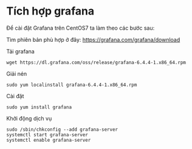 # Tích hợp grafana

Để cài đặt Grafana trên CentOS7 ta làm theo các bước sau:

Tìm phiên bản phù hợp ở đây: https://grafana.com/grafana/download

Tải grafana

    wget https://dl.grafana.com/oss/release/grafana-6.4.4-1.x86_64.rpm

Giải nén

    sudo yum localinstall grafana-6.4.4-1.x86_64.rpm

Cài đặt

    sudo yum install grafana

Khởi động dịch vụ

    sudo /sbin/chkconfig --add grafana-server
    systemctl start grafana-server
    systemctl enable grafana-server